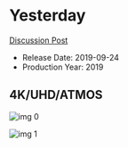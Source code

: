 # Yesterday

[Discussion Post](https://www.avsforum.com/threads/bass-eq-for-filtered-movies.2995212/post-58552590)

* Release Date: 2019-09-24
* Production Year: 2019

## 4K/UHD/ATMOS

![img 0](https://i.imgur.com/9dMO2BV.jpg)

![img 1](https://i.imgur.com/WWGrh6u.png)

